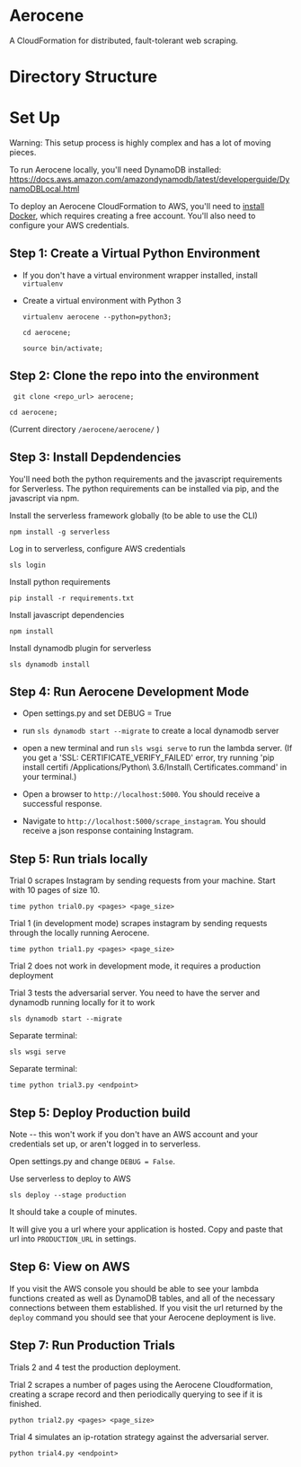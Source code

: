 # Aerocene
A CloudFormation for distributed, fault-tolerant web scraping.

# Directory Structure

# Set Up

Warning: This setup process is highly complex and has a lot of moving pieces.

To run Aerocene locally, you'll need DynamoDB installed: https://docs.aws.amazon.com/amazondynamodb/latest/developerguide/DynamoDBLocal.html

To deploy an Aerocene CloudFormation to AWS, you'll need to [install Docker](https://docs.docker.com/install/), which requires creating a free account. You'll also need to configure your AWS credentials.


## Step 1: Create a Virtual Python Environment

- If you don't have a virtual environment wrapper installed, install `virtualenv`
- Create a virtual environment with Python 3


    `virtualenv aerocene --python=python3;`

    `cd aerocene;`

    `source bin/activate;`

## Step 2: Clone the repo into the environment

` git clone <repo_url> aerocene;`

`cd aerocene;`

(Current directory `/aerocene/aerocene/` )


## Step 3: Install Depdendencies

You'll need both the python requirements and the javascript requirements for Serverless. The python requirements can be installed via pip, and the javascript via npm.

Install the serverless framework globally (to be able to use the CLI)

`npm install -g serverless`

Log in to serverless, configure AWS credentials

`sls login`

Install python requirements

`pip install -r requirements.txt`

Install javascript dependencies

`npm install`

Install dynamodb plugin for serverless

`sls dynamodb install`


## Step 4: Run Aerocene Development Mode

- Open settings.py and set DEBUG = True

- run `sls dynamodb start --migrate` to create a local dynamodb server

- open a new terminal and run `sls wsgi serve` to run the lambda server. (If you get a 'SSL: CERTIFICATE_VERIFY_FAILED' error, try running 'pip install certifi
/Applications/Python\ 3.6/Install\ Certificates.command' in your terminal.) 

- Open a browser to `http://localhost:5000`. You should receive a successful response.

- Navigate to `http://localhost:5000/scrape_instagram`. You should receive a json response containing Instagram.

## Step 5: Run trials locally

Trial 0 scrapes Instagram by sending requests from your machine. Start with 10 pages of size 10.

`time python trial0.py <pages> <page_size>`

Trial 1 (in development mode) scrapes instagram by sending requests through the locally running Aerocene.

`time python trial1.py <pages> <page_size>`

Trial 2 does not work in development mode, it requires a production deployment

Trial 3 tests the adversarial server. You need to have the server and dynamodb running locally for it to work

`sls dynamodb start --migrate`

Separate terminal:

`sls wsgi serve` 

Separate terminal:

`time python trial3.py <endpoint>`

## Step 5: Deploy Production build

Note -- this won't work if you don't have an AWS account and your credentials set up, or aren't logged in to serverless.

Open settings.py and change `DEBUG = False`.

Use serverless to deploy to AWS

`sls deploy --stage production`

It should take a couple of minutes.

It will give you a url where your application is hosted. Copy and paste that url into
`PRODUCTION_URL` in settings.

## Step 6: View on AWS

If you visit the AWS console you should be able to see your lambda functions created as well as DynamoDB tables, and all of the necessary connections between them established. If you visit the url returned by the `deploy` command you should see that your Aerocene deployment is live.

## Step 7: Run Production Trials

Trials 2 and 4 test the production deployment.

Trial 2 scrapes a number of pages using the Aerocene Cloudformation, creating a scrape record and then periodically querying to see if it is finished.

`python trial2.py <pages> <page_size>`

Trial 4 simulates an ip-rotation strategy against the adversarial server.

`python trial4.py <endpoint>`

